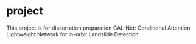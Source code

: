 # project
This project is for dissertation preparation
CAL-Net: Conditional Attention Lightweight Network for in-orbit Landslide Detection
